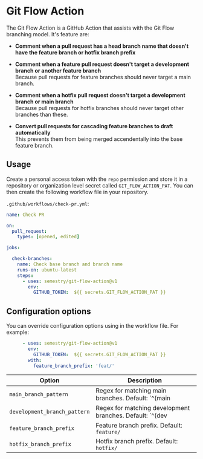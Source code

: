 # Git Flow Action
The Git Flow Action is a GitHub Action that assists with the Git Flow branching model.
It's feature are:

- **Comment when a pull request has a head branch name that doesn't have the feature branch or hotfix branch prefix**

- **Comment when a feature pull request doesn't target a development branch or another feature branch**<br>
  Because pull requests for feature branches should never target a main branch.
  
- **Comment when a hotfix pull request doesn't target a development branch or main branch**<br>
  Because pull requests for hotfix branches should never target other branches than these.

- **Convert pull requests for cascading feature branches to draft automatically**<br>
  This prevents them from being merged accendentally into the base feature branch.

## Usage

Create a personal access token with the `repo` permission and store it in a repository or organization level secret called `GIT_FLOW_ACTION_PAT`.
You can then create the following workflow file in your repository.

`.github/workflows/check-pr.yml`:
```yaml
name: Check PR

on:
  pull_request:
    types: [opened, edited]

jobs:

  check-branches:
    name: Check base branch and branch name
    runs-on: ubuntu-latest
    steps:
      - uses: semestry/git-flow-action@v1
        env:
          GITHUB_TOKEN:  ${{ secrets.GIT_FLOW_ACTION_PAT }}
```

## Configuration options

You can override configuration options using in the workflow file. For example:

```yaml
      - uses: semestry/git-flow-action@v1
        env:
          GITHUB_TOKEN:  ${{ secrets.GIT_FLOW_ACTION_PAT }}
        with:
          feature_branch_prefix: 'feat/'
```

| Option                       | Description                                                                     |
|------------------------------|---------------------------------------------------------------------------------|
| `main_branch_pattern`        | Regex for matching main branches. Default: `^(main|master)$`                    |
| `development_branch_pattern` | Regex for matching development branches. Default: `^(dev|develop|development)$` |                                                              |
| `feature_branch_prefix`      | Feature branch prefix. Default: `feature/`                                      |
| `hotfix_branch_prefix`       | Hotfix branch prefix. Default: `hotfix/`                                        |

